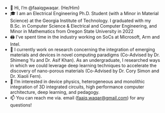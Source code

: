 - 👋 Hi, I’m @faaiqgwaqar. (He/Him)
- :mortar_board: I am an Electrical Engineering Ph.D. Student (with a Minor in Material Science) at the Georgia Institute of Technology. I graduated with my B.Sc. in Computer Science & Electrical and Computer Engineering, and Minor in Mathematics from Oregon State University in 2022
- :printer: I've spent time in the industry working on SoCs at Microsoft, Arm and Intel.
- :test_tube: I currently work on research concerning the integration of emerging materials and devices in novel computing paradigms (Co-Advised by Dr. Shimeng Yu and Dr. Asif Khan). As an undergraduate, I researched ways in which we could leverage deep learning techniques to accelerate the discovery of nano-porous materials (Co-Advised by Dr. Cory Simon and Dr. Xiaoli Fern).
- 👀 I’m interested in device physics, heterogeneous and monolithic integration of 3D integrated circuits, high performance computer architecture, deep learning, and pedagogy.
- 📫 You can reach me via. email (faaiq.waqar@gmail.com) for any questions!

<!---
faaiqgwaqar/faaiqgwaqar is a ✨ special ✨ repository because its `README.md` (this file) appears on your GitHub profile.
You can click the Preview link to take a look at your changes.
--->
